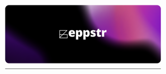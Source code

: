 <div align="center">
  <a href="">
    <img
      src="https://github.com/zeppstr/.github/blob/main/logo.png"
      alt="zeppstr Logo"
      width="1000px"
    />
  </a>
</div>
<hr/>
